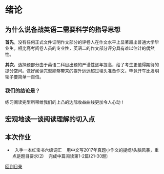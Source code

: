 # 绪论

## 为什么说备战英语二需要科学的指导思想
**首先**，没有任何正式文件证明作文部分的评卷人在作文水平上显著超出普通大学毕业生。相比高考阅卷人员的专业性，英语二的作文部分评分具有难以估计的偶然性。

**其次**，选择题部分由于英语二科目出题的严谨性逐年提高，给了考生更值得期待的提分空间。做好阅读完型能够带来的提升远远超过埋头准备作文，毕竟开车比发明轮子要简单一百倍。

### 我们的结论是？
练习阅读完型所带给我们的上凸的边际收益曲线更加令人心动！

## 宏观地谈一谈阅读理解的切入点

## 本次作业
*   入手一本红宝书六级词汇
    用中文写2017年真题小作文的提纲/头脑风暴，重点是题目要求(2)
    完成中篇阅读第1-2篇(21-30题)
    
[回到目录](https://github.com/Comac123/EN666/blob/master/README.md)
